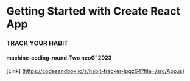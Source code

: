 # Getting Started with Create React App
### TRACK YOUR HABIT
#### machine-coding-round-Two neoG"2023
[Link] (https://codesandbox.io/s/habit-tracker-lpgz64?file=/src/App.js)


